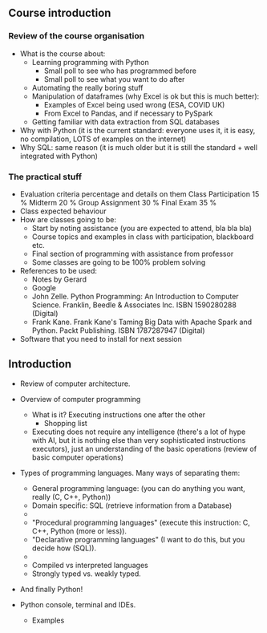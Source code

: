 ## Course introduction

### Review of the course organisation
- What is the course about:
  - Learning programming with Python
    - Small poll to see who has programmed before
    - Small poll to see what you want to do after 
  - Automating the really boring stuff
  - Manipulation of dataframes (why Excel is ok but this is much better):
    - Examples of Excel being used wrong (ESA, COVID UK)
    - From Excel to Pandas, and if necessary to PySpark
  - Getting familiar with data extraction from SQL databases
- Why with Python (it is the current standard: everyone uses it, it is easy, 
  no compilation, LOTS of examples on the internet)
- Why SQL: same reason (it is much older but it is still the standard + well integrated with Python)

### The practical stuff 
- Evaluation criteria percentage and details on them
    Class Participation 15 %
    Midterm 20 %
    Group Assignment 30 %
    Final Exam 35 %
- Class expected behaviour
- How are classes going to be:
  - Start by noting assistance (you are expected to attend, bla bla bla)
  - Course topics and examples in class with participation, blackboard etc.
  - Final section of programming with assistance from professor
  - Some classes are going to be 100% problem solving
- References to be used:
  - Notes by Gerard
  - Google
  - John Zelle. Python Programming: An Introduction to Computer Science. Franklin,
    Beedle & Associates Inc. ISBN 1590280288 (Digital)
  - Frank Kane. Frank Kane's Taming Big Data with Apache Spark and Python.
    Packt Publishing. ISBN 1787287947 (Digital)
- Software that you need to install for next session

## Introduction

- Review of computer architecture.
- Overview of computer programming
  - What is it? Executing instructions one after the other
    - Shopping list
  - Executing does not require any intelligence (there's a lot of hype with AI,
    but it is nothing else than very sophisticated instructions executors), just
    an understanding of the basic operations (review of basic computer operations)
- Types of programming languages. Many ways of separating them:
  - General programming language: (you can do anything you want, really (C, C++, Python))
  - Domain specific: SQL (retrieve information from a Database)
  - 
  - "Procedural programming languages" (execute this instruction: C, C++, Python (more or less)).
  - "Declarative programming languages" (I want to do this, but you decide how (SQL)).
  - 
  - Compiled vs interpreted languages
  - Strongly typed vs. weakly typed.

- And finally Python!
- Python console, terminal and IDEs.
  - Examples